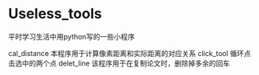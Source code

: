 # Useless_tools
平时学习生活中用python写的一些小程序

cal_distance    本程序用于计算像素距离和实际距离的对应关系
click_tool      循环点击选中的两个点
delet_line      该程序用于在复制论文时，删除掉多余的回车

